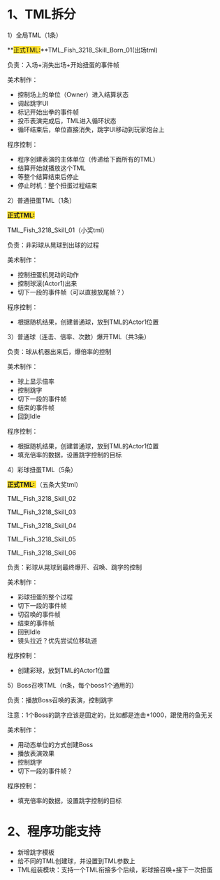 # 1、TML拆分
1）全局TML（1条）

**<font style="background-color:#FBDE28;">正式TML:</font>**TML_Fish_3218_Skill_Born_01(出场tml)

负责：入场+消失出场+开始扭蛋的事件帧

美术制作：

+ 控制场上的单位（Owner）进入结算状态
+ 调起跳字UI
+ 标记开始出拳的事件帧
+ 投币表演完成后，TML进入循环状态
+ 循环结束后，单位直接消失，跳字UI移动到玩家炮台上

程序控制：

+ 程序创建表演的主体单位（传递给下面所有的TML）
+ 结算开始就播放这个TML
+ 等整个结算结束后停止
+ 停止时机：整个扭蛋过程结束



2）普通扭蛋TML（1条）

**<font style="background-color:#FBDE28;">正式TML: </font>** 

TML_Fish_3218_Skill_01（小奖tml）

负责：非彩球从晃球到出球的过程

美术制作：

+ 控制扭蛋机晃动的动作
+ 控制球滚(Actor1)出来
+ 切下一段的事件帧（可以直接放尾帧？）

程序控制：

+ 根据随机结果，创建普通球，放到TML的Actor1位置



3）普通球（连击、倍率、次数）爆开TML（共3条）

负责：球从机器出来后，爆倍率的控制

美术制作：

+ 球上显示倍率
+ 控制跳字
+ 切下一段的事件帧
+ 结束的事件帧
+ 回到Idle

程序控制：

+ 根据随机结果，创建普通球，放到TML的Actor1位置
+ 填充倍率的数据，设置跳字控制的目标



4）彩球扭蛋TML（5条）

**<font style="background-color:#FBDE28;">正式TML: </font>** （五条大奖tml）

TML_Fish_3218_Skill_02

TML_Fish_3218_Skill_03

TML_Fish_3218_Skill_04

TML_Fish_3218_Skill_05

TML_Fish_3218_Skill_06

负责：彩球从晃球到最终爆开、召唤、跳字的控制

美术制作：

+ 彩球扭蛋的整个过程
+ 切下一段的事件帧
+ 切召唤的事件帧
+ 结束的事件帧
+ 回到Idle
+ 镜头拉近？优先尝试位移轨道

程序控制：

+ 创建彩球，放到TML的Actor1位置



5）Boss召唤TML（n条，每个boss1个通用的）

负责：播放Boss召唤的表演，控制跳字

注意：1个Boss的跳字应该是固定的，比如都是连击*1000，跟使用的鱼无关

美术制作：

+ 用动态单位的方式创建Boss
+ 播放表演效果
+ 控制跳字
+ 切下一段的事件帧？

程序控制：

+ 填充倍率的数据，设置跳字控制的目标



# 2、程序功能支持
+ 新增跳字模板
+ 给不同的TML创建球，并设置到TML参数上
+ TML组装模块：支持一个TML衔接多个后续，彩球接召唤+接下一次扭蛋


